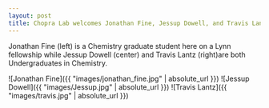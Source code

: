 ```yaml
---
layout: post
title: Chopra Lab welcomes Jonathan Fine, Jessup Dowell, and Travis Lantz
---
```

Jonathan Fine (left) is a Chemistry graduate student here on a Lynn fellowship while Jessup Dowell (center) and Travis Lantz (right)are both Undergraduates in Chemistry.

![Jonathan Fine]({{ "images/jonathan_fine.jpg" | absolute_url }})
![Jessup Dowell]({{ "images/Jessup.jpg" | absolute_url }})
![Travis Lantz]({{ "images/travis.jpg" | absolute_url }})
